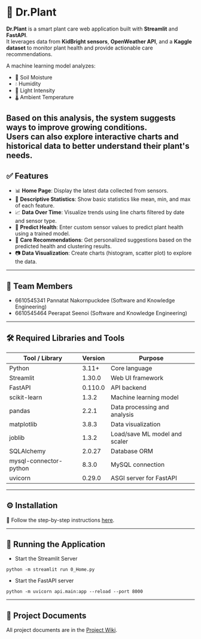 # 🌿 Dr.Plant

**Dr.Plant** is a smart plant care web application built with **Streamlit** and **FastAPI**.  
It leverages data from **KidBright sensors**, **OpenWeather API**, and a **Kaggle dataset** to monitor plant health and provide actionable care recommendations.

A machine learning model analyzes:
- 🌱 Soil Moisture  
- 💧 Humidity  
- 🔆 Light Intensity  
- 🌡️ Ambient Temperature  

Based on this analysis, the system suggests ways to improve growing conditions.  
Users can also explore interactive charts and historical data to better understand their plant's needs.
---

## ✅ Features

- 📊 **Home Page**: Display the latest data collected from sensors.
- 🧮 **Descriptive Statistics**: Show basic statistics like mean, min, and max of each feature.
- 📈 **Data Over Time**: Visualize trends using line charts filtered by date and sensor type.
- 🤖 **Predict Health**: Enter custom sensor values to predict plant health using a trained model.
- 🌱 **Care Recommendations**: Get personalized suggestions based on the predicted health and clustering results.
- 📷 **Data Visualization**: Create charts (histogram, scatter plot) to explore the data.

---
## 👥 Team Members
- 6610545341 Pannatat Nakornpuckdee (Software and Knowledge Engineering)
- 6610545464 Peerapat Seenoi (Software and Knowledge Engineering)
---


## 🛠️ Required Libraries and Tools

| Tool / Library       | Version     | Purpose                                |
|----------------------|-------------|----------------------------------------|
| Python               | 3.11+       | Core language                          |
| Streamlit            | 1.30.0      | Web UI framework                       |
| FastAPI              | 0.110.0     | API backend                            |
| scikit-learn         | 1.3.2       | Machine learning model                 |
| pandas               | 2.2.1       | Data processing and analysis           |
| matplotlib           | 3.8.3       | Data visualization                     |
| joblib               | 1.3.2       | Load/save ML model and scaler          |
| SQLAlchemy           | 2.0.27      | Database ORM                           |
| mysql-connector-python | 8.3.0     | MySQL connection                       |
| uvicorn              | 0.29.0      | ASGI server for FastAPI                |

---
## ⚙️ Installation

📄 Follow the step-by-step instructions [here](./Installation.md).

---

## 🚀 Running the Application

- Start the Streamlit Server
```
python -m streamlit run 0_Home.py
 ```

- Start the FastAPI server
```
python -m uvicorn api.main:app --reload --port 8000
 ```

---
## 📃 Project Documents
All project documents are in the [Project Wiki](../../wiki/Home).
